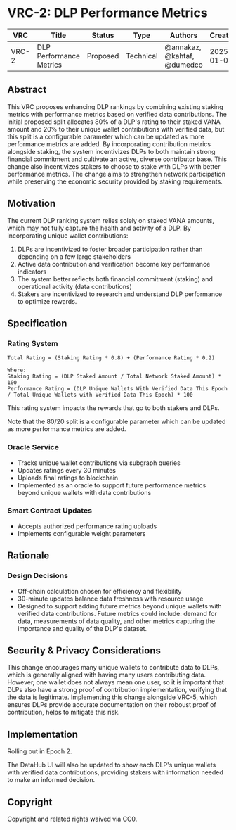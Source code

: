 # VRC-2: DLP Performance Metrics

| VRC   | Title                   | Status | Type      | Authors              | Created    |
|-------|-------------------------|--------|-----------|----------------------|------------|
| VRC-2 | DLP Performance Metrics | Proposed  | Technical | @annakaz, @kahtaf, @dumedco | 2025-01-01 |

## Abstract

This VRC proposes enhancing DLP rankings by combining existing staking metrics with performance metrics based on verified data contributions. The initial proposed split allocates 80% of a DLP's rating to their staked VANA amount and 20% to their unique wallet contributions with verified data, but this split is a configurable parameter which can be updated as more performance metrics are added. By incorporating contribution metrics alongside staking, the system incentivizes DLPs to both maintain strong financial commitment and cultivate an active, diverse contributor base. This change also incentivizes stakers to choose to stake with DLPs with better performance metrics. The change aims to strengthen network participation while preserving the economic security provided by staking requirements.

## Motivation

The current DLP ranking system relies solely on staked VANA amounts, which may not fully capture the health and activity of a DLP. By incorporating unique wallet contributions:

1. DLPs are incentivized to foster broader participation rather than depending on a few large stakeholders
2. Active data contribution and verification become key performance indicators
3. The system better reflects both financial commitment (staking) and operational activity (data contributions)
4. Stakers are incentivized to research and understand DLP performance to optimize rewards. 

## Specification

### Rating System
```
Total Rating = (Staking Rating * 0.8) + (Performance Rating * 0.2)

Where:
Staking Rating = (DLP Staked Amount / Total Network Staked Amount) * 100
Performance Rating = (DLP Unique Wallets With Verified Data This Epoch / Total Unique Wallets with Verified Data This Epoch) * 100
```

This rating system impacts the rewards that go to both stakers and DLPs. 

Note that the 80/20 split is a configurable parameter which can be updated as more performance metrics are added. 

### Oracle Service
- Tracks unique wallet contributions via subgraph queries
- Updates ratings every 30 minutes
- Uploads final ratings to blockchain
- Implemented as an oracle to support future performance metrics beyond unique wallets with data contributions

### Smart Contract Updates
- Accepts authorized performance rating uploads
- Implements configurable weight parameters

## Rationale

### Design Decisions
- Off-chain calculation chosen for efficiency and flexibility
- 30-minute updates balance data freshness with resource usage
- Designed to support adding future metrics beyond unique wallets with verified data contributions. Future metrics could include: demand for data, measurements of data quality, and other metrics capturing the importance and quality of the DLP's dataset.

## Security & Privacy Considerations

This change encourages many unique wallets to contribute data to DLPs, which is generally aligned with having many users contributing data. However, one wallet does not always mean one user, so it is important that DLPs also have a strong proof of contribution implementation, verifying that the data is legitimate. Implementing this change alongside VRC-5, which ensures DLPs provide accurate documentation on their roboust proof of contribution, helps to mitigate this risk. 

## Implementation

Rolling out in Epoch 2.

The DataHub UI will also be updated to show each DLP's unique wallets with verified data contributions, providing stakers with information needed to make an informed decision. 

## Copyright

Copyright and related rights waived via CC0.
